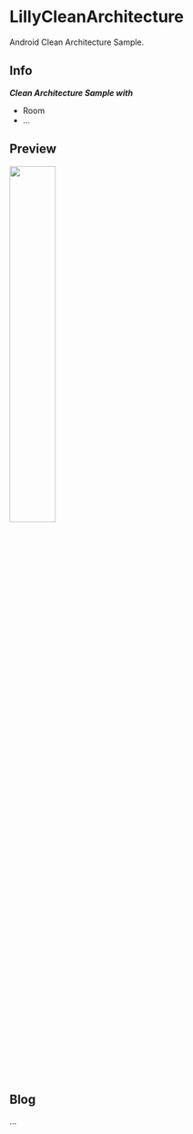# LillyCleanArchitecture
Android Clean Architecture Sample.

## Info

***Clean Architecture Sample with***
- Room
- ...


## Preview

<img src = "https://github.com/DDANGEUN/LillyCleanArchitecture/LillyCleanArchitecture.gif" width="40%">

　  

## Blog
...
